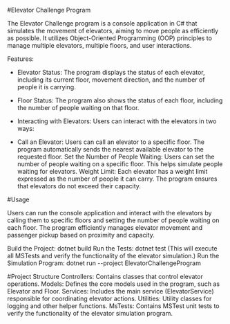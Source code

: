 #Elevator Challenge Program

The Elevator Challenge program is a console application in C# that simulates the movement of elevators, aiming to move people as efficiently as possible. It utilizes Object-Oriented Programming (OOP) principles to manage multiple elevators, multiple floors, and user interactions.

Features:

* Elevator Status: The program displays the status of each elevator, including its current floor, movement direction, and the number of people it is carrying.

* Floor Status: The program also shows the status of each floor, including the number of people waiting on that floor.

* Interacting with Elevators: Users can interact with the elevators in two ways:

* Call an Elevator: Users can call an elevator to a specific floor. The program automatically sends the nearest available elevator to the requested floor.
Set the Number of People Waiting: Users can set the number of people waiting on a specific floor. This helps simulate people waiting for elevators.
Weight Limit: Each elevator has a weight limit expressed as the number of people it can carry. The program ensures that elevators do not exceed their capacity.

#Usage

Users can run the console application and interact with the elevators by calling them to specific floors and setting the number of people waiting on each floor. The program efficiently manages elevator movement and passenger pickup based on proximity and capacity.

Build the Project: dotnet build
Run the Tests: dotnet test (This will execute all MSTests and verify the functionality of the elevator simulation.)
Run the Simulation Program: dotnet run --project ElevatorChallengeProgram

#Project Structure
Controllers: Contains classes that control elevator operations.
Models: Defines the core models used in the program, such as Elevator and Floor.
Services: Includes the main service (ElevatorService) responsible for coordinating elevator actions.
Utilities: Utility classes for logging and other helper functions.
MsTests: Contains MSTest unit tests to verify the functionality of the elevator simulation program.